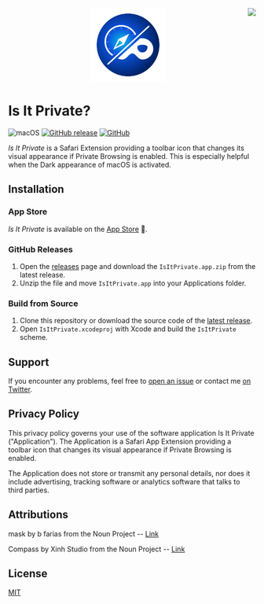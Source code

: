 <div align="center"><img src="Assets/AppIcon.png" alt="Is It Private App Icon" width="150" maxHeight="150" />
<a href="https://itunes.apple.com/de/app/is-it-private/id1440322906?l=en&mt=12"><img src="https://devimages-cdn.apple.com/app-store/marketing/guidelines/images/badge-download-on-the-app-store.svg" height="42" align="right" /></a></div>

# Is It Private?

![macOS](https://img.shields.io/badge/platform-macOS-lightgrey.svg)<!--
--> [![GitHub release](https://img.shields.io/github/release/ffittschen/isitprivate.svg)](https://github.com/ffittschen/IsItPrivate/releases/latest)<!--
--> [![GitHub](https://img.shields.io/github/license/ffittschen/isitprivate.svg)](https://github.com/ffittschen/IsItPrivate/blob/master/LICENSE)

_Is It Private_ is a Safari Extension providing a toolbar icon that changes its visual appearance if Private Browsing is enabled. This is especially helpful when the Dark appearance of macOS is activated.


## Installation

### App Store

_Is It Private_ is available on the [App Store](https://itunes.apple.com/de/app/is-it-private/id1440322906?l=en&mt=12) 🎉.

### GitHub Releases

1. Open the [releases](/releases) page and download the `IsItPrivate.app.zip` from the latest release.
1. Unzip the file and move `IsItPrivate.app` into your Applications folder.


### Build from Source

1. Clone this repository or download the source code of the [latest release](/releases/latest).
1. Open `IsItPrivate.xcodeproj` with Xcode and build the `IsItPrivate` scheme.


## Support

If you encounter any problems, feel free to [open an issue](/issues) or contact me [on Twitter](https://twitter.com/flofi).


## Privacy Policy

This privacy policy governs your use of the software application Is It Private ("Application"). The Application is a Safari App Extension providing a toolbar icon that changes its visual appearance if Private Browsing is enabled.

The Application does not store or transmit any personal details, nor does it include advertising, tracking software or analytics software that talks to third parties.


## Attributions

mask by b farias from the Noun Project -- [Link](https://thenounproject.com/browse/?i=795831)

Compass by Xinh Studio from the Noun Project -- [Link](https://thenounproject.com/browse/?i=51854)

## License

[MIT](LICENSE)
